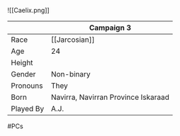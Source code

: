 ![[Caelix.png]]

|           | Campaign 3                          |
| --------- | ----------------------------------- |
| Race      | [[Jarcosian]]                       |
| Age       | 24                                  |
| Height    |                                     |
| Gender    | Non-binary                          |
| Pronouns  | They                                |
| Born      | Navirra, Navirran Province Iskaraad |
| Played By | A.J.                                |
#PCs